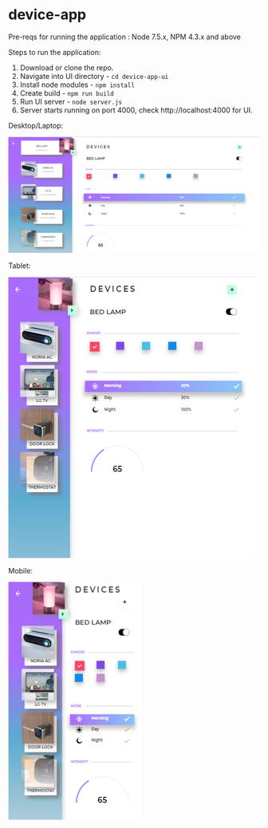 # device-app


Pre-reqs for running the application : Node 7.5.x, NPM 4.3.x and above

Steps to run the application:
1. Download or clone the repo.
2. Navigate into UI directory - ```cd device-app-ui```
3. Install node modules - ```npm install```
4. Create build - ```npm run build```
5. Run UI server - ```node server.js``` 
6. Server starts running on port 4000, check http://localhost:4000 for UI.


Desktop/Laptop:


![Desktop](https://github.com/yajneshrai/device-app/blob/master/screens/Laptop.PNG)



Tablet:

![Tablet](https://github.com/yajneshrai/device-app/blob/master/screens/Tablet.PNG)



Mobile:

![Mobile](https://github.com/yajneshrai/device-app/blob/master/screens/Mobile.PNG)
